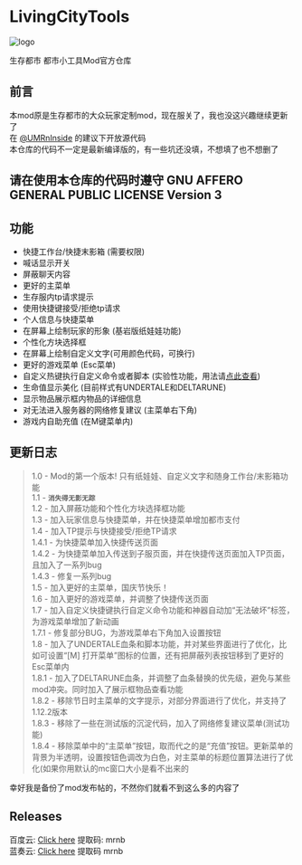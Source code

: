 # LivingCityTools
  
![logo](https://i.loli.net/2019/12/20/t6ZBaSIpP4Uf1q3.png)  
  
生存都市 都市小工具Mod官方仓库

## 前言
本mod原是生存都市的大众玩家定制mod，现在服关了，我也没这兴趣继续更新了  
在 [@UMRnInside](https://github.com/UMRnInside) 的建议下开放源代码  
本仓库的代码不一定是最新编译版的，有一些坑还没填，不想填了也不想删了  
## 请在使用本仓库的代码时遵守 GNU AFFERO GENERAL PUBLIC LICENSE Version 3

## 功能
* 快捷工作台/快捷末影箱 (需要权限)
* 喊话显示开关
* 屏蔽聊天内容
* 更好的主菜单
* 生存服内tp请求提示
* 使用快捷键接受/拒绝tp请求
* 个人信息与快捷菜单
* 在屏幕上绘制玩家的形象 (基岩版纸娃娃功能)
* 个性化方块选择框
* 在屏幕上绘制自定义文字(可用颜色代码，可换行)
* 更好的游戏菜单 (Esc菜单)
* 自定义热键执行自定义命令或者脚本 (实验性功能，用法请[点此查看](https://github.com/MrXiaoM/LivingCityTools/blob/main/script.md))
* 生命值显示美化 (目前样式有UNDERTALE和DELTARUNE)
* 显示物品展示框内物品的详细信息
* 对无法进入服务器的网络修复建议 (主菜单右下角)
* 游戏内自助充值 (在M键菜单内)

## 更新日志
> 1.0 - Mod的第一个版本! 只有纸娃娃、自定义文字和随身工作台/末影箱功能  
> 1.1 - **`消失得无影无踪`**  
> 1.2 - 加入屏蔽功能和个性化方块选择框功能  
> 1.3 - 加入玩家信息与快捷菜单，并在快捷菜单增加都市支付  
> 1.4 - 加入TP提示与快捷接受/拒绝TP请求  
> 1.4.1 - 为快捷菜单加入快捷传送页面  
> 1.4.2 - 为快捷菜单加入传送到子服页面，并在快捷传送页面加入TP页面，且加入了一系列bug  
> 1.4.3 - 修复一系列bug  
> 1.5 - 加入更好的主菜单，国庆节快乐！  
> 1.6 - 加入更好的游戏菜单，并调整了快捷传送页面  
> 1.7 - 加入自定义快捷键执行自定义命令功能和神器自动加“无法破坏”标签，为游戏菜单增加了新动画  
> 1.7.1 - 修复部分BUG，为游戏菜单右下角加入设置按钮  
> 1.8 - 加入了UNDERTALE血条和脚本功能，并对某些界面进行了优化，比如可设置“[M] 打开菜单”图标的位置，还有把屏蔽列表按钮移到了更好的Esc菜单内  
> 1.8.1 - 加入了DELTARUNE血条，并调整了血条替换的优先级，避免与某些mod冲突。同时加入了展示框物品查看功能  
> 1.8.2 - 移除节日时主菜单的文字提示，对部分界面进行了优化，并支持了1.12.2版本  
> 1.8.3 - 移除了一些在测试版的沉淀代码，加入了网络修复建议菜单(测试功能)  
> 1.8.4 - 移除菜单中的“主菜单”按钮，取而代之的是“充值”按钮。更新菜单的背景为半透明，设置按钮色调改为白色，对主菜单的标题位置算法进行了优化(如果你用默认的mc窗口大小是看不出来的   

幸好我是备份了mod发布帖的，不然你们就看不到这么多的内容了  

## Releases
百度云: [Click here](https://pan.baidu.com/s/1nkeh4sn4rMv0CMchcveKUg) 提取码: mrnb  
蓝奏云: [Click here](https://www.lanzous.com/b00t59fpe) 提取码 mrnb
